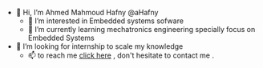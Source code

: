 - 👋 Hi, I’m Ahmed Mahmoud Hafny @aHafny
   - 👀 I’m interested in Embedded systems sofware
    - 🌱 I’m currently learning mechatronics engineering specially focus on Embedded Systems
 - 💞️ I’m looking for internship to scale my knowledge 
    - 📫 to reach me [click here](https://www.linkedin.com/in/ahmed-mahmoud-hafny/) , don't hesitate to contact me .
                      
                                            
